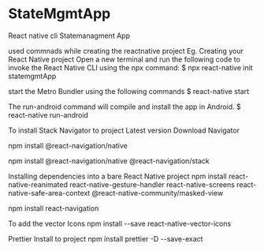 # StateMgmtApp
React native cli Statemanagment App 

used commnads while creating the reactnative project
Eg. Creating your React Native project
Open a new terminal and run the following code to invoke the React Native CLI using the npx command:
$ npx react-native init statemgmtApp

 start the Metro Bundler using the following commands
 $ react-native start
 
 The run-android command will compile and install the app in Android.
$ react-native run-android   

To install Stack Navigator to project
Latest version Download Navigator

npm install @react-navigation/native

npm install @react-navigation/native @react-navigation/stack

Installing dependencies into a bare React Native project
npm install react-native-reanimated react-native-gesture-handler react-native-screens react-native-safe-area-context @react-native-community/masked-view

npm install react-navigation 

To add the vector Icons
npm install --save react-native-vector-icons

Prettier Install to project
npm install prettier -D --save-exact 

